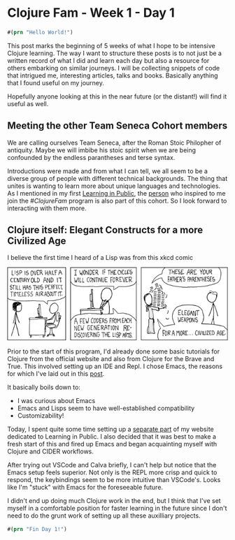 # Clojure Fam - Week 1 - Day 1

```clojure
#(prn "Hello World!")
```

This post marks the beginning of 5 weeks of what I hope to be intensive Clojure learning. The way I want to structure these posts is to not just be a written record
of what I did and learn each day but also a resource for others embarking on similar journeys. I will be collecting snippets of code that intrigued me,
interesting articles, talks and books. Basically anything that I found useful on my journey.

Hopefully anyone looking at this in the near future (or the distant!) will find it useful as well.

## Meeting the other Team Seneca Cohort members

We are calling ourselves Team Seneca, after the Roman Stoic Philopher of antiquity. Maybe we will imbibe his stoic spirit when we are being confounded by the endless
parantheses and terse syntax.

Introductions were made and from what I can tell, we all seem to be a diverse group of people with different technical backgrounds. The thing that unites is wanting
to learn more about unique languages and technologies. As I mentioned in my first [Learning in Public](https://itsrainingmani.dev/learning/clojure/cohort-clojure-fam),
the [person](https://twitter.com/adrien) who inspired to me join the _#ClojureFam_ program is also part of this cohort. So I look forward to interacting with them more.

## Clojure itself: Elegant Constructs for a more Civilized Age

I believe the first time I heard of a Lisp was from this xkcd comic

![Lisp Cycles](https://github.com/itsrainingmani/learn-clojure-in-public/blob/master/week1/assets/xkcd-lisp-297.png)

Prior to the start of this program, I'd already done some basic tutorials for Clojure from the official website and also from Clojure for the Brave and True.
This involved setting up an IDE and Repl. I chose Emacs, the reasons for which I've laid out in this [post](https://itsrainingmani.dev/blog/emacs-2020).

It basically boils down to:

- I was curious about Emacs
- Emacs and Lisps seem to have well-established compatibility
- Customizability!

Today, I spent quite some time setting up a [separate part](https://itsrainingmani.dev/learning) of my website dedicated to Learning in Public. I also decided that
it was best to make a fresh start of this and fired up Emacs and began acquainting myself with Clojure and CIDER workflows.

After trying out VSCode and Calva briefly, I can't help but notice that the Emacs setup feels superior. Not only is the REPL more crisp and quick to respond,
the keybindings seem to be more intuitive than VSCode's. Looks like I'm "stuck" with Emacs for the foreseeable future.

I didn't end up doing much Clojure work in the end, but I think that I've set myself in a comfortable position for faster learning in the future since I don't need
to do the grunt work of setting up all these auxilliary projects.

```clojure
#(prn "Fin Day 1!")
```

